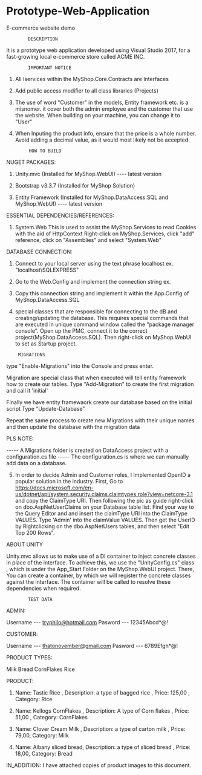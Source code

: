 # Prototype-Web-Application
E-commerce website demo

			DESCRIPTION

It is a prototype web application developed using Visual Studio 2017, for a fast-growing local e-commerce store called ACME INC.






			IMPORTANT NOTICE

1. All Iservices within the MyShop.Core.Contracts are Interfaces

2. Add public access modifier to all class libraries (Projects)

3. The use of word "Customer" in the models, Entity framework etc. is a misnomer. it cover both the admin employee and the customer  that use the website. When building on your machine, you can change it to "User"

4. When Inputing the product info, ensure that the price is a whole number. Avoid adding a decimal value, as it would most likely not be accepted.





		

			HOW TO BUILD



NUGET PACKAGES:

1. Unity.mvc (Installed for MyShop.WebUI) ---- latest version

2. Bootstrap v3.3.7 (Installed for MyShop Solution)

3. Entity Framework (Installed for MyShop.DataAccess.SQL and MyShop.WebUI) ---- latest version





ESSENTIAL DEPENDENCIES/REFERENCES:

1. System.Web
This is used to assist the MyShop.Services to read Cookies with the aid of HttpContext
Right-click on MyShop.Services, click "add" reference, click on "Assemblies"
and select "System.Web"






DATABASE CONNECTION:

1. Connect to your local server using the text phrase localhost
ex. "localhost\SQLEXPRESS"

2. Go to the Web.Config and implement the connection string
ex. <connectionStrings>
    <add name="DefaultConnection" connectionString="Data Source=localhost\SQLEXPRESS;Initial Catalog=MyShop;Integrated Security=True" providerName="System.Data.SqlClient" />
  </connectionStrings>

3. Copy this connection string and implement it within the App.Config of MyShop.DataAccess.SQL

4. special classes that are responsible for connecting to the dB and creating/updating the database. This requires special commands that are executed in unique command window called the "package manager console".
Open up the PMC, connect it to the correct project(MyShop.DataAccess.SQL). Then right-click on MyShop.WebUI to set as Startup project. 

		MIGRATIONS
type "Enable-Migrations" into the Console and press enter.

Migration are special class that when executed will tell entity framework how to create our tables. Type "Add-Migration" to create the first migration and call it 'initial'

Finally we have entity framewaork create our database based on the initial script
Type "Update-Database"

Repeat the same process to create new Migrations with their unique names and then update the database with the migration data

PLS NOTE: 

----- A Migrations folder is created on DataAccess project with a configuration.cs file
----- The configuration.cs is where we can manually add data on a database.



5. In order to decide Admin and Customer roles, I Implemented OpenID a popular solution in the industry.
First, Go to https://docs.microsoft.com/en-us/dotnet/api/system.security.claims.claimtypes.role?view=netcore-3.1
and copy the ClaimType URI.
Then following the pic as guide right-click on dbo.AspNetUserClaims on your Database table list. Find your way to the Query Editor and and insert  the claimType URI into the ClaimType VALUES. 
Type 'Admin' into the claimValue VALUES. Then get the UserID by Rightclicking on the dbo.AspNetUsers tables, and then select "Edit Top 200 Rows".




ABOUT UNITY

Unity.mvc allows us to make use of a DI container to inject concrete classes in place of the interface.
To achieve this, we use the "UnityConfig.cs" class , which is under the App_Start Folder on the MyShop.WebUI project.
There, You can create a container, by which we will register the concrete classes against the interface. The container will be called to resolve these dependencies when required.





			
			TEST DATA

ADMIN:

Username --- tryphilo@hotmail.com
Pasword --- 12345Abcd*@!



CUSTOMER:

Username --- thatonovember@gmail.com
Pasword --- 6789Efgh*@!


PRODUCT TYPES:

Milk
Bread
CornFlakes
Rice


PRODUCT:

1. Name: Tastic Rice , Description: a type of bagged rice , Price: 125,00 , Category: Rice

2. Name: Kellogs CornFlakes , Description: A type of Corn flakes , Price: 51,00 , Category: CornFlakes

3.  Name: Clover Cream Milk , Description: a type of carton milk , Price: 79,00, Category: Milk

4. Name: Albany sliced bread, Description: a type of sliced bread , Price: 18,00, Category: Bread



IN_ADDITION: I have attached copies of product images to this document.
